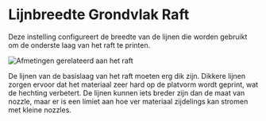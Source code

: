 Lijnbreedte Grondvlak Raft
====
Deze instelling configureert de breedte van de lijnen die worden gebruikt om de onderste laag van het raft te printen.

![Afmetingen gerelateerd aan het raft](../../../articles/images/raft_dimensions.svg)

De lijnen van de basislaag van het raft moeten erg dik zijn. Dikkere lijnen zorgen ervoor dat het materiaal zeer hard op de platvorm wordt geprint, wat de hechting verbetert. De lijnen kunnen iets breder zijn dan de maat van nozzle, maar er is een limiet aan hoe ver materiaal zijdelings kan stromen met kleine nozzles.